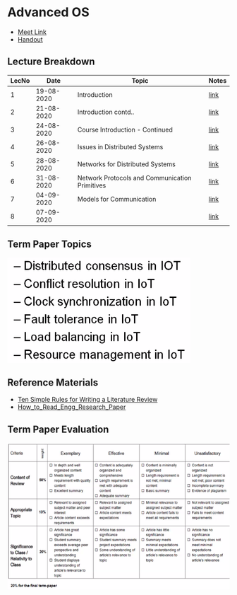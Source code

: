 # Advanced OS

- [Meet Link](https://teams.microsoft.com/_#/pre-join-calling/19:6c75356cebbb429bb810c4587287ad0e@thread.tacv2)
- [Handout](https://drive.google.com/file/d/12x1gzINMiTLIx4ZEjrdD1g7tnd7PsuLZ/view?usp=sharing)

## Lecture Breakdown

| LecNo | Date       | Topic                                          | Notes                       |
| ----- | ---------- | ---------------------------------------------- | --------------------------- |
| 1     | 19-08-2020 | Introduction                                   | [link](Lec1Aug19/README.md) |
| 2     | 21-08-2020 | Introduction contd..                           | [link](Lec2Aug21/README.md) |
| 3     | 24-08-2020 | Course Introduction - Continued                | [link](Lec3Aug24/README.md) |
| 4     | 26-08-2020 | Issues in Distributed Systems                  | [link](Lec4Aug26/README.md) |
| 5     | 28-08-2020 | Networks for Distributed Systems               | [link](Lec5Aug28/README.md) |
| 6     | 31-08-2020 | Network Protocols and Communication Primitives | [link](Lec6Aug31/README.md) |
| 7     | 04-09-2020 | Models for Communication                       | [link](Lec7Sept4/README.md) |
| 8     | 07-09-2020 |                                                | [link](Lec8Sept8/README.md) |

## Term Paper Topics

![topics](paperTopics.png)

## Reference Materials

- [Ten Simple Rules for Writing a Literature Review](https://drive.google.com/file/d/1rjm6zl8_mrNVt9DfzNSQi3OUl7KrUNUn/view?usp=sharing)
- [How_to_Read_Engg_Research_Paper](https://drive.google.com/file/d/1GYskYQVajFqpbP8-yjBMj_8MtuAOjcKd/view?usp=sharing)

## Term Paper Evaluation

![termpapereval](termpapereval.png)
